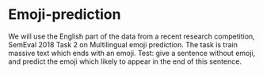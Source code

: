 # Emoji-prediction

We will use the English part of the data from a recent research competition, SemEval 2018 Task 2 on Multilingual emoji prediction.
The task is train massive text which ends with an emoji. Test: give a sentence without emoji, and predict the emoji which likely to appear in the end of this sentence.
